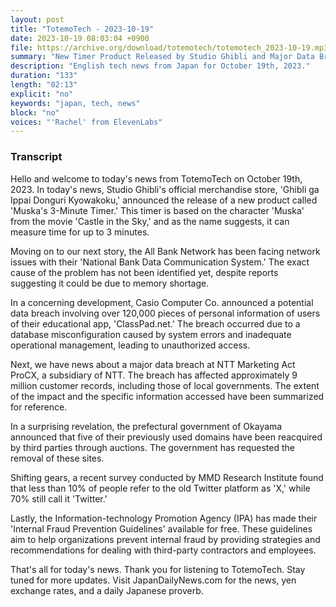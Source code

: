 ```yaml
---
layout: post
title: "TotemoTech - 2023-10-19"
date: 2023-10-19 08:03:04 +0900
file: https://archive.org/download/totemotech/totemotech_2023-10-19.mp3
summary: "New Timer Product Released by Studio Ghibli and Major Data Breach at NTT Subsidiary, & more…"
description: "English tech news from Japan for October 19th, 2023."
duration: "133"
length: "02:13"
explicit: "no"
keywords: "japan, tech, news"
block: "no"
voices: "'Rachel' from ElevenLabs"
---
```


### Transcript

Hello and welcome to today's news from TotemoTech on October 19th, 2023. In today's news, Studio Ghibli's official merchandise store, 'Ghibli ga Ippai Donguri Kyowakoku,' announced the release of a new product called 'Muska's 3-Minute Timer.' This timer is based on the character 'Muska' from the movie 'Castle in the Sky,' and as the name suggests, it can measure time for up to 3 minutes.

Moving on to our next story, the All Bank Network has been facing network issues with their 'National Bank Data Communication System.' The exact cause of the problem has not been identified yet, despite reports suggesting it could be due to memory shortage.

In a concerning development, Casio Computer Co. announced a potential data breach involving over 120,000 pieces of personal information of users of their educational app, 'ClassPad.net.' The breach occurred due to a database misconfiguration caused by system errors and inadequate operational management, leading to unauthorized access.

Next, we have news about a major data breach at NTT Marketing Act ProCX, a subsidiary of NTT. The breach has affected approximately 9 million customer records, including those of local governments. The extent of the impact and the specific information accessed have been summarized for reference.

In a surprising revelation, the prefectural government of Okayama announced that five of their previously used domains have been reacquired by third parties through auctions. The government has requested the removal of these sites.

Shifting gears, a recent survey conducted by MMD Research Institute found that less than 10% of people refer to the old Twitter platform as 'X,' while 70% still call it 'Twitter.'

Lastly, the Information-technology Promotion Agency (IPA) has made their 'Internal Fraud Prevention Guidelines' available for free. These guidelines aim to help organizations prevent internal fraud by providing strategies and recommendations for dealing with third-party contractors and employees.

That's all for today's news. Thank you for listening to TotemoTech. Stay tuned for more updates.   Visit JapanDailyNews.com for the news, yen exchange rates, and a daily Japanese proverb.
